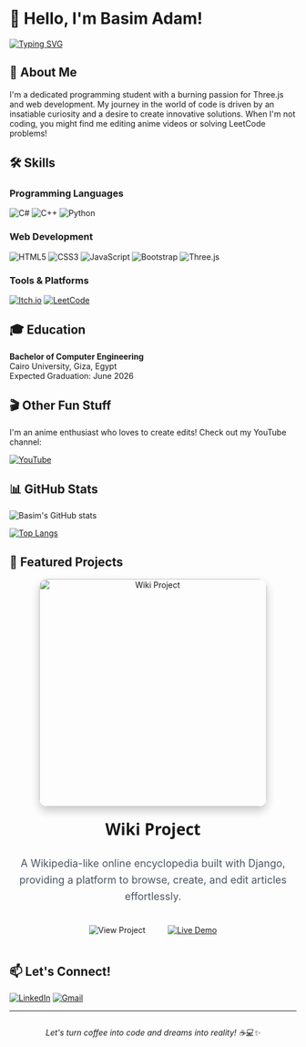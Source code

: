 # 👋 Hello, I'm Basim Adam!

[![Typing SVG](https://readme-typing-svg.herokuapp.com?font=Fira+Code&pause=1000&color=00F743&width=435&lines=Passionate+Programming+Student;Three.js+Enthusiast;Anime+Lover+and+Editor)](https://git.io/typing-svg)

## 🚀 About Me

I'm a dedicated programming student with a burning passion for Three.js and web development. My journey in the world of code is driven by an insatiable curiosity and a desire to create innovative solutions. When I'm not coding, you might find me editing anime videos or solving LeetCode problems!

## 🛠️ Skills

### Programming Languages
![C#](https://img.shields.io/badge/c%23-%23239120.svg?style=for-the-badge&logo=c-sharp&logoColor=white)
![C++](https://img.shields.io/badge/c++-%2300599C.svg?style=for-the-badge&logo=c%2B%2B&logoColor=white)
![Python](https://img.shields.io/badge/python-3670A0?style=for-the-badge&logo=python&logoColor=ffdd54)

### Web Development
![HTML5](https://img.shields.io/badge/html5-%23E34F26.svg?style=for-the-badge&logo=html5&logoColor=white)
![CSS3](https://img.shields.io/badge/css3-%231572B6.svg?style=for-the-badge&logo=css3&logoColor=white)
![JavaScript](https://img.shields.io/badge/javascript-%23323330.svg?style=for-the-badge&logo=javascript&logoColor=%23F7DF1E)
![Bootstrap](https://img.shields.io/badge/bootstrap-%23563D7C.svg?style=for-the-badge&logo=bootstrap&logoColor=white)
![Three.js](https://img.shields.io/badge/threejs-black?style=for-the-badge&logo=three.js&logoColor=white)

### Tools & Platforms
[![Itch.io](https://img.shields.io/badge/Itch-%23FF0B34.svg?style=for-the-badge&logo=Itch.io&logoColor=white)](https://bassemadam.itch.io/dango)
[![LeetCode](https://img.shields.io/badge/LeetCode-000000?style=for-the-badge&logo=LeetCode&logoColor=#d16c06)](https://leetcode.com/BassemAdam/)

## 🎓 Education

**Bachelor of Computer Engineering**  
Cairo University, Giza, Egypt  
Expected Graduation: June 2026

## 🎬 Other Fun Stuff

I'm an anime enthusiast who loves to create edits! Check out my YouTube channel:

[![YouTube](https://img.shields.io/badge/YouTube-%23FF0000.svg?style=for-the-badge&logo=YouTube&logoColor=white)](https://www.youtube.com/@RHGedits)

## 📊 GitHub Stats

![Basim's GitHub stats](https://github-readme-stats.vercel.app/api?username=BassemAdam&show_icons=true&theme=radical)

[![Top Langs](https://github-readme-stats.vercel.app/api/top-langs/?username=BassemAdam&layout=compact&theme=radical)](https://github.com/anuraghazra/github-readme-stats)

## 🌟 Featured Projects

<div align="center" style="margin-bottom: 40px;"> <img src="https://github.com/BassemAdam/BassemAdam/assets/YOUR_ASSET_ID/wiki_project_card.png" alt="Wiki Project" width="400" style="border-radius: 15px; box-shadow: 0 8px 16px rgba(0, 0, 0, 0.2);"> <h3 style="margin-top: 20px; font-size: 28px; font-family: 'Segoe UI', Tahoma, Geneva, Verdana, sans-serif;">Wiki Project</h3> <p style="font-size: 18px; color: #4b5563; max-width: 500px; line-height: 1.6;">A Wikipedia-like online encyclopedia built with Django, providing a platform to browse, create, and edit articles effortlessly.</p> <div style="margin-top: 25px;"> <a href="https://github.com/BassemAdam/Wiki" style="text-decoration: none;"> <img src="https://img.shields.io/badge/View_Project-4e2a84?style=for-the-badge&logo=github&logoColor=white" alt="View Project" style="border-radius: 5px; padding: 10px;"> </a> &nbsp;&nbsp;&nbsp; <a href="#"> <!-- Replace # with your live demo link when available --> <img src="https://img.shields.io/badge/Live_Demo-5c7cfa?style=for-the-badge&logo=googlechrome&logoColor=white" alt="Live Demo" style="border-radius: 5px; padding: 10px;"> </a> </div> </div>

## 📫 Let's Connect!

[![LinkedIn](https://img.shields.io/badge/linkedin-%230077B5.svg?style=for-the-badge&logo=linkedin&logoColor=white)](https://www.linkedin.com/in/bassemadam/)
[![Gmail](https://img.shields.io/badge/Gmail-D14836?style=for-the-badge&logo=gmail&logoColor=white)](mailto:basim.s.zeenelabdeen@gmail.com)

---

<p align="center">
  <img src="https://komarev.com/ghpvc/?username=BasimAdam&style=flat-square&color=blue" alt=""/>
</p>

<p align="center">
  <i>Let's turn coffee into code and dreams into reality! ☕💻✨</i>
</p>

